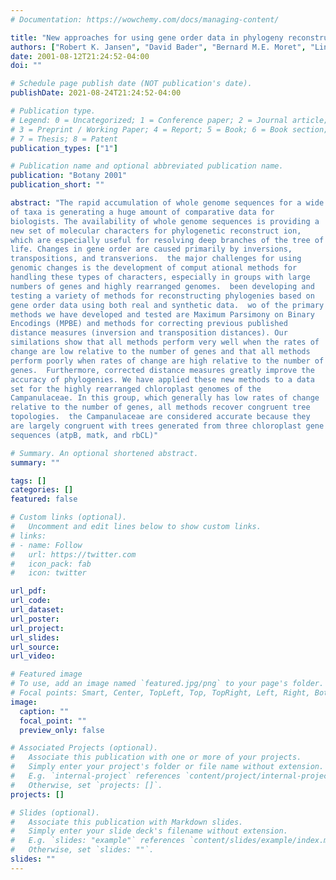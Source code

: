 ```yaml
---
# Documentation: https://wowchemy.com/docs/managing-content/

title: "New approaches for using gene order data in phylogeny reconstruction"
authors: ["Robert K. Jansen", "David Bader", "Bernard M.E. Moret", "Linda A. Raubeson", "Li-San Wang", "Tandy Warnow", "Stacia Wyman"]
date: 2001-08-12T21:24:52-04:00
doi: ""

# Schedule page publish date (NOT publication's date).
publishDate: 2021-08-24T21:24:52-04:00

# Publication type.
# Legend: 0 = Uncategorized; 1 = Conference paper; 2 = Journal article;
# 3 = Preprint / Working Paper; 4 = Report; 5 = Book; 6 = Book section;
# 7 = Thesis; 8 = Patent
publication_types: ["1"]

# Publication name and optional abbreviated publication name.
publication: "Botany 2001"
publication_short: ""

abstract: "The rapid accumulation of whole genome sequences for a wide diversity
of taxa is generating a huge amount of comparative data for
biologists. The availability of whole genome sequences is providing a
new set of molecular characters for phylogenetic reconstruct ion,
which are especially useful for resolving deep branches of the tree of
life. Changes in gene order are caused primarily by inversions,
transpositions, and transverions.  the major challenges for using
genomic changes is the development of comput ational methods for
handling these types of characters, especially in groups with large
numbers of genes and highly rearranged genomes.  been developing and
testing a variety of methods for reconstructing phylogenies based on
gene order data using both real and synthetic data.  wo of the primary
methods we have developed and tested are Maximum Parsimony on Binary
Encodings (MPBE) and methods for correcting previous published
distance measures (inversion and transposition distances). Our
similations show that all methods perform very well when the rates of
change are low relative to the number of genes and that all methods
perform poorly when rates of change are high relative to the number of
genes.  Furthermore, corrected distance measures greatly improve the
accuracy of phylogenies. We have applied these new methods to a data
set for the highly rearranged chloroplast genomes of the
Campanulaceae. In this group, which generally has low rates of change
relative to the number of genes, all methods recover congruent tree
topologies.  the Campanulaceae are considered accurate because they
are largely congruent with trees generated from three chloroplast gene
sequences (atpB, matk, and rbCL)"

# Summary. An optional shortened abstract.
summary: ""

tags: []
categories: []
featured: false

# Custom links (optional).
#   Uncomment and edit lines below to show custom links.
# links:
# - name: Follow
#   url: https://twitter.com
#   icon_pack: fab
#   icon: twitter

url_pdf:
url_code:
url_dataset:
url_poster:
url_project:
url_slides:
url_source:
url_video:

# Featured image
# To use, add an image named `featured.jpg/png` to your page's folder. 
# Focal points: Smart, Center, TopLeft, Top, TopRight, Left, Right, BottomLeft, Bottom, BottomRight.
image:
  caption: ""
  focal_point: ""
  preview_only: false

# Associated Projects (optional).
#   Associate this publication with one or more of your projects.
#   Simply enter your project's folder or file name without extension.
#   E.g. `internal-project` references `content/project/internal-project/index.md`.
#   Otherwise, set `projects: []`.
projects: []

# Slides (optional).
#   Associate this publication with Markdown slides.
#   Simply enter your slide deck's filename without extension.
#   E.g. `slides: "example"` references `content/slides/example/index.md`.
#   Otherwise, set `slides: ""`.
slides: ""
---
```


